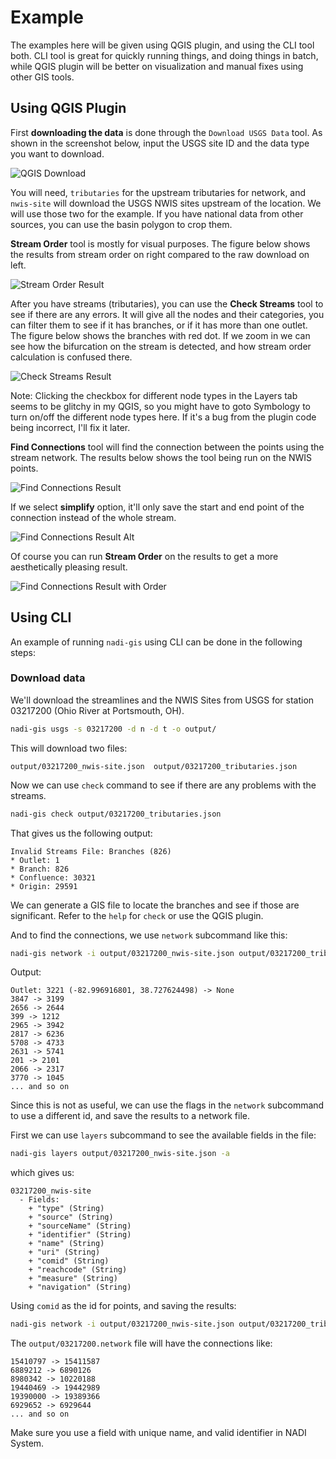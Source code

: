 # Example

The examples here will be given using QGIS plugin, and using the CLI tool both. CLI tool is great for quickly running things, and doing things in batch, while QGIS plugin will be better on visualization and manual fixes using other GIS tools.

## Using QGIS Plugin

First **downloading the data** is done through the `Download USGS Data` tool. As shown in the screenshot below, input the USGS site ID and the data type you want to download.

![QGIS Download](../images/qgis-download.png)

You will need, `tributaries` for the upstream tributaries for network, and `nwis-site` will download the USGS NWIS sites upstream of the location. We will use those two for the example. If you have national data from other sources, you can use the basin polygon to crop them.

**Stream Order** tool is mostly for visual purposes. The figure below shows the results from stream order on right compared to the raw download on left.

![Stream Order Result](../images/qgis-order.png)

After you have streams (tributaries), you can use the **Check Streams** tool to see if there are any errors. It will give all the nodes and their categories, you can filter them to see if it has branches, or if it has more than one outlet. The figure below shows the branches with red dot. If we zoom in we can see how the bifurcation on the stream is detected, and how stream order calculation is confused there.

![Check Streams Result](../images/qgis-branch.png)

<div class="warning">
Note: Clicking the checkbox for different node types in the Layers tab seems to be glitchy in my QGIS, so you might have to goto Symbology to turn on/off the different node types here. If it's a bug from the plugin code being incorrect, I'll fix it later.
</div>

**Find Connections** tool will find the connection between the points using the stream network. The results below shows the tool being run on the NWIS points.

![Find Connections Result](../images/qgis-network.png)

If we select **simplify** option, it'll only save the start and end point of the connection instead of the whole stream.

![Find Connections Result Alt](../images/qgis-network2.png)

Of course you can run **Stream Order** on the results to get a more aesthetically pleasing result.

![Find Connections Result with Order](../images/qgis-network3.png)


## Using CLI
An example of running `nadi-gis` using CLI can be done in the following steps:

### Download data
We'll download the streamlines and the NWIS Sites from USGS for station 03217200 (Ohio River at Portsmouth, OH).

```bash
nadi-gis usgs -s 03217200 -d n -d t -o output/
```

This will download two files:

    output/03217200_nwis-site.json  output/03217200_tributaries.json
	
Now we can use `check` command to see if there are any problems with the streams.


```bash
nadi-gis check output/03217200_tributaries.json
```

That gives us the following output:

    Invalid Streams File: Branches (826)
    * Outlet: 1
    * Branch: 826
    * Confluence: 30321
    * Origin: 29591

We can generate a GIS file to locate the branches and see if those are significant. Refer to the `help` for `check` or use the QGIS plugin.

And to find the connections, we use `network` subcommand like this:

```bash
nadi-gis network -i output/03217200_nwis-site.json output/03217200_tributaries.json
```
Output: 

    Outlet: 3221 (-82.996916801, 38.727624498) -> None
    3847 -> 3199
    2656 -> 2644
    399 -> 1212
    2965 -> 3942
    2817 -> 6236
    5708 -> 4733
    2631 -> 5741
    201 -> 2101
    2066 -> 2317
    3770 -> 1045
	... and so on
	
Since this is not as useful, we can use the flags in the `network` subcommand to use a different id, and save the results to a network file.

First we can use `layers` subcommand to see the available fields in the file:

```bash
nadi-gis layers output/03217200_nwis-site.json -a
```

which gives us:

    03217200_nwis-site
      - Fields:
        + "type" (String)
        + "source" (String)
        + "sourceName" (String)
        + "identifier" (String)
        + "name" (String)
        + "uri" (String)
        + "comid" (String)
        + "reachcode" (String)
        + "measure" (String)
        + "navigation" (String)

Using `comid` as the id for points, and saving the results:

```bash
nadi-gis network -i output/03217200_nwis-site.json output/03217200_tributaries.json -p comid -o output/03217200.network
```

The `output/03217200.network` file will have the connections like:

    15410797 -> 15411587
    6889212 -> 6890126
    8980342 -> 10220188
    19440469 -> 19442989
    19390000 -> 19389366
    6929652 -> 6929644
	... and so on

Make sure you use a field with unique name, and valid identifier in NADI System.
